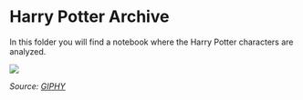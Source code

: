 # Harry Potter Archive

In this folder you will find a notebook where the Harry Potter characters are analyzed.

![](https://media.giphy.com/media/mz1kJeDVueKC4/giphy.gif)

*Source: [GIPHY](https://media.giphy.com/media/mz1kJeDVueKC4/giphy.gif)*
